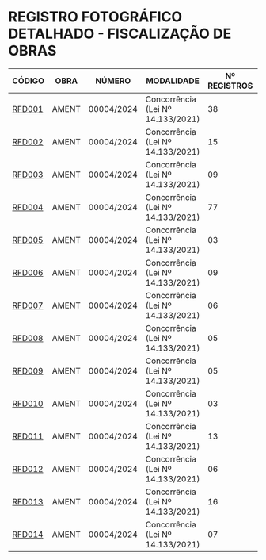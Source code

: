 # REGISTRO FOTOGRÁFICO DETALHADO - FISCALIZAÇÃO DE OBRAS

| CÓDIGO | OBRA | NÚMERO | MODALIDADE | Nº REGISTROS | DATA |
|---|---|---|---|---|---|
| [RFD001](https://github.com/NoScandalize/prefeitura-img/commit/6982bca9b7295147dacbd3cd3c3e2d7011fe81e8) | AMENT | 00004/2024 | Concorrência (Lei Nº 14.133/2021) | 38 | 01/04/25 |
| [RFD002](https://github.com/NoScandalize/prefeitura-img/commit/7ebea7fa429a5897fc03413f1ce6fb47428300e0) | AMENT | 00004/2024 | Concorrência (Lei Nº 14.133/2021) | 15 | 14/04/25 |
| [RFD003](https://github.com/NoScandalize/prefeitura-img/commit/40cee0d41fef432461b00c2786ddbe97d6e52483) | AMENT | 00004/2024 | Concorrência (Lei Nº 14.133/2021) | 09 | 22/04/25 |
| [RFD004](https://github.com/NoScandalize/prefeitura-img/commit/05b3f2183670d38968efd0d3791c8a8cce240617) | AMENT | 00004/2024 | Concorrência (Lei Nº 14.133/2021) | 77 | 28/05/25 |
| [RFD005](https://github.com/NoScandalize/prefeitura-img/commit/784aa60697ecbcc38cb02fbd645811bd364653b0) | AMENT | 00004/2024 | Concorrência (Lei Nº 14.133/2021) | 03 | 02/06/25 |
| [RFD006](https://github.com/NoScandalize/prefeitura-img/commit/22719113f2f24e245632c391557a97b7771907de) | AMENT | 00004/2024 | Concorrência (Lei Nº 14.133/2021) | 09 | 06/06/25 |
| [RFD007](https://github.com/NoScandalize/prefeitura-img/commit/e4570f354d67fa4e8c39f05fd79a6b6ef6356fd5) | AMENT | 00004/2024 | Concorrência (Lei Nº 14.133/2021) | 06 | 09/06/25 |
| [RFD008](https://github.com/NoScandalize/prefeitura-img/commit/cd1909cee84f63d71dc6c3e59f73b93fc62dbc13) | AMENT | 00004/2024 | Concorrência (Lei Nº 14.133/2021) | 05 | 16/06/25 |
| [RFD009](https://github.com/NoScandalize/prefeitura-img/commit/61b864d284649b5433b339971f2ba5ed0b59de72) | AMENT | 00004/2024 | Concorrência (Lei Nº 14.133/2021) | 05 | 03/07/25 |
| [RFD010](https://github.com/NoScandalize/prefeitura-img/commit/7c8df697b38a69359b61759c07fb53eb90d4de5e) | AMENT | 00004/2024 | Concorrência (Lei Nº 14.133/2021) | 03 | 11/07/25 |
| [RFD011](https://github.com/NoScandalize/prefeitura-img/commit/5b8d8a2d6911adb4563a74c1d3e4472937f58544) | AMENT | 00004/2024 | Concorrência (Lei Nº 14.133/2021) | 13 | 18/07/25 |
| [RFD012](https://github.com/NoScandalize/prefeitura-img/commit/09ccd6f958513b16f481d898b8b0a999e8ea9c77) | AMENT | 00004/2024 | Concorrência (Lei Nº 14.133/2021) | 06 | 21/07/25 |
| [RFD013](https://github.com/NoScandalize/prefeitura-img/commit/059b3433ed0e9af36edadec030c7e14ec6a02043) | AMENT | 00004/2024 | Concorrência (Lei Nº 14.133/2021) | 16 | 31/07/25 |
| [RFD014](https://github.com/NoScandalize/prefeitura-img/commit/3c2d48af116b0c6a9c9775c958360b7ebf159236) | AMENT | 00004/2024 | Concorrência (Lei Nº 14.133/2021) | 07 | 06/08/25 |